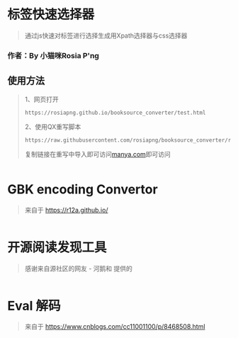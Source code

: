 # 标签快速选择器
> 通过js快速对标签进行选择生成用Xpath选择器与css选择器

### 作者：By 小猫咪Rosia P'ng

##  使用方法
> 1、网页打开
> ```
>https://rosiapng.github.io/booksource_converter/test.html
> ```
>2、使用QX重写脚本
> ```
>https://raw.githubusercontent.com/rosiapng/booksource_converter/refs/heads/main/convert.conf
>```
>复制链接在重写中导入即可访问[manya.com](https://manya.com)即可访问

>```
# GBK encoding Convertor 
> 来自于 https://r12a.github.io/

>```
# 开源阅读发现工具 
>感谢来自源社区的网友 - 河鹅和 提供的

>```
# Eval 解码 
>来自于 https://www.cnblogs.com/cc11001100/p/8468508.html
